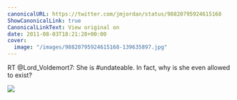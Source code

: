 ```yaml
---
canonicalURL: https://twitter.com/jmjordan/status/98820795924615168
ShowCanonicalLink: true
CanonicalLinkText: View original on
date: 2011-08-03T18:21:28+00:00
cover:
  image: "/images/98820795924615168-139635897.jpg"
---
```

RT @Lord_Voldemort7: She is #undateable. In fact, why is she even allowed to exist?

![](/images/98820795924615168-139635897.jpg)